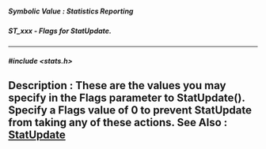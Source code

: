 ##### Symbolic Value : Statistics Reporting
##### ST_xxx - Flags for StatUpdate.
---
##### #include <stats.h>
**Description :**
These are the values you may specify in the Flags parameter to StatUpdate(). 
Specify a Flags value of 0 to prevent StatUpdate from taking any of these 
actions.
**See Also :**
[StatUpdate](D:/md_files/StatUpdate.md)
---
